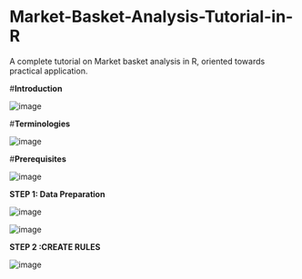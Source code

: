 # Market-Basket-Analysis-Tutorial-in-R
A complete tutorial on Market basket analysis in R, oriented towards practical application.

#**Introduction**

![image](https://user-images.githubusercontent.com/12694124/119849031-ea46b980-bf29-11eb-8b49-85f27089bb1b.png)

#**Terminologies**

![image](https://user-images.githubusercontent.com/12694124/119850493-39411e80-bf2b-11eb-8ee3-6d1a6dbaec67.png)

#**Prerequisites**

![image](https://user-images.githubusercontent.com/12694124/119850070-d2bc0080-bf2a-11eb-9dbe-57a6192bdd96.png)

**STEP 1: Data Preparation**

![image](https://user-images.githubusercontent.com/12694124/119849550-59bca900-bf2a-11eb-9cb4-094a40974372.png)

![image](https://user-images.githubusercontent.com/12694124/119850166-e8c9c100-bf2a-11eb-8d12-9d486bf31bba.png)

**STEP 2 :CREATE RULES**

![image](https://user-images.githubusercontent.com/12694124/119851412-021f3d00-bf2c-11eb-9c86-8a832b2807b2.png)

